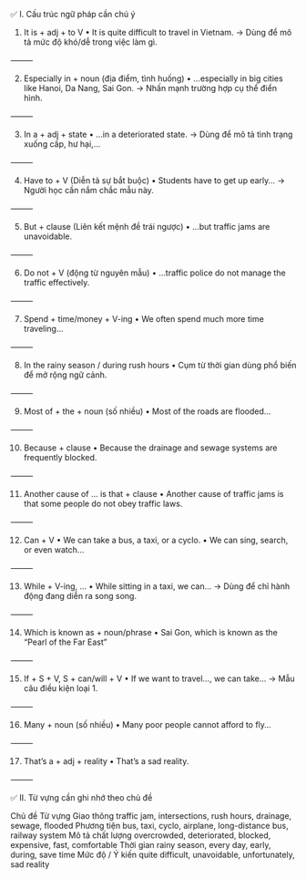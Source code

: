 
✅ I. Cấu trúc ngữ pháp cần chú ý

1. It is + adj + to V
	•	It is quite difficult to travel in Vietnam.
→ Dùng để mô tả mức độ khó/dễ trong việc làm gì.

⸻

2. Especially in + noun (địa điểm, tình huống)
	•	…especially in big cities like Hanoi, Da Nang, Sai Gon.
→ Nhấn mạnh trường hợp cụ thể điển hình.

⸻

3. In a + adj + state
	•	…in a deteriorated state.
→ Dùng để mô tả tình trạng xuống cấp, hư hại,…

⸻

4. Have to + V (Diễn tả sự bắt buộc)
	•	Students have to get up early…
→ Người học cần nắm chắc mẫu này.

⸻

5. But + clause (Liên kết mệnh đề trái ngược)
	•	…but traffic jams are unavoidable.

⸻

6. Do not + V (động từ nguyên mẫu)
	•	…traffic police do not manage the traffic effectively.

⸻

7. Spend + time/money + V-ing
	•	We often spend much more time traveling…

⸻

8. In the rainy season / during rush hours
	•	Cụm từ thời gian dùng phổ biến để mở rộng ngữ cảnh.

⸻

9. Most of + the + noun (số nhiều)
	•	Most of the roads are flooded…

⸻

10. Because + clause
	•	Because the drainage and sewage systems are frequently blocked.

⸻

11. Another cause of … is that + clause
	•	Another cause of traffic jams is that some people do not obey traffic laws.

⸻

12. Can + V
	•	We can take a bus, a taxi, or a cyclo.
	•	We can sing, search, or even watch…

⸻

13. While + V-ing, …
	•	While sitting in a taxi, we can…
→ Dùng để chỉ hành động đang diễn ra song song.

⸻

14. Which is known as + noun/phrase
	•	Sai Gon, which is known as the “Pearl of the Far East”

⸻

15. If + S + V, S + can/will + V
	•	If we want to travel…, we can take…
→ Mẫu câu điều kiện loại 1.

⸻

16. Many + noun (số nhiều)
	•	Many poor people cannot afford to fly…

⸻

17. That’s a + adj + reality
	•	That’s a sad reality.

⸻

✅ II. Từ vựng cần ghi nhớ theo chủ đề

Chủ đề	Từ vựng
Giao thông	traffic jam, intersections, rush hours, drainage, sewage, flooded
Phương tiện	bus, taxi, cyclo, airplane, long-distance bus, railway system
Mô tả chất lượng	overcrowded, deteriorated, blocked, expensive, fast, comfortable
Thời gian	rainy season, every day, early, during, save time
Mức độ / Ý kiến	quite difficult, unavoidable, unfortunately, sad reality


